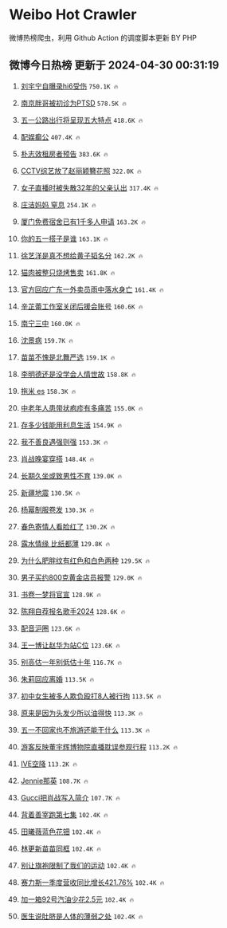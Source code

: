 # Weibo Hot Crawler 



微博热榜爬虫，利用 Github Action 的调度脚本更新 BY PHP 


## 微博今日热榜 更新于 2024-04-30 00:31:19 
1. [刘宇宁自曝录hi6受伤](https://s.weibo.com/weibo?q=%23%E5%88%98%E5%AE%87%E5%AE%81%E8%87%AA%E6%9B%9D%E5%BD%95hi6%E5%8F%97%E4%BC%A4%23&t=31&band_rank=1&Refer=top) `750.1K 🔥` 

1. [南京胖哥被初诊为PTSD](https://s.weibo.com/weibo?q=%23%E5%8D%97%E4%BA%AC%E8%83%96%E5%93%A5%E8%A2%AB%E5%88%9D%E8%AF%8A%E4%B8%BAPTSD%23&t=31&band_rank=2&Refer=top) `578.5K 🔥` 

1. [五一公路出行将呈现五大特点](https://s.weibo.com/weibo?q=%23%E4%BA%94%E4%B8%80%E5%85%AC%E8%B7%AF%E5%87%BA%E8%A1%8C%E5%B0%86%E5%91%88%E7%8E%B0%E4%BA%94%E5%A4%A7%E7%89%B9%E7%82%B9%23&t=31&band_rank=3&Refer=top) `418.6K 🔥` 

1. [配娱癫公](https://s.weibo.com/weibo?q=%E9%85%8D%E5%A8%B1%E7%99%AB%E5%85%AC&t=31&band_rank=4&Refer=top) `407.4K 🔥` 

1. [朴志效租房者预告](https://s.weibo.com/weibo?q=%E6%9C%B4%E5%BF%97%E6%95%88%E7%A7%9F%E6%88%BF%E8%80%85%E9%A2%84%E5%91%8A&t=31&band_rank=5&Refer=top) `383.6K 🔥` 

1. [CCTV综艺放了赵丽颖簪花照](https://s.weibo.com/weibo?q=%23CCTV%E7%BB%BC%E8%89%BA%E6%94%BE%E4%BA%86%E8%B5%B5%E4%B8%BD%E9%A2%96%E7%B0%AA%E8%8A%B1%E7%85%A7%23&t=31&band_rank=6&Refer=top) `322.0K 🔥` 

1. [女子直播时被失散32年的父亲认出](https://s.weibo.com/weibo?q=%23%E5%A5%B3%E5%AD%90%E7%9B%B4%E6%92%AD%E6%97%B6%E8%A2%AB%E5%A4%B1%E6%95%A332%E5%B9%B4%E7%9A%84%E7%88%B6%E4%BA%B2%E8%AE%A4%E5%87%BA%23&t=31&band_rank=7&Refer=top) `317.4K 🔥` 

1. [庄洁妈妈 窒息](https://s.weibo.com/weibo?q=%E5%BA%84%E6%B4%81%E5%A6%88%E5%A6%88%20%E7%AA%92%E6%81%AF&t=31&band_rank=8&Refer=top) `254.1K 🔥` 

1. [厦门免费宿舍已有1千多人申请](https://s.weibo.com/weibo?q=%23%E5%8E%A6%E9%97%A8%E5%85%8D%E8%B4%B9%E5%AE%BF%E8%88%8D%E5%B7%B2%E6%9C%891%E5%8D%83%E5%A4%9A%E4%BA%BA%E7%94%B3%E8%AF%B7%23&t=31&band_rank=9&Refer=top) `163.2K 🔥` 

1. [你的五一搭子是谁](https://s.weibo.com/weibo?q=%23%E4%BD%A0%E7%9A%84%E4%BA%94%E4%B8%80%E6%90%AD%E5%AD%90%E6%98%AF%E8%B0%81%23&t=31&band_rank=10&Refer=top) `163.1K 🔥` 

1. [徐艺洋是真不想给黄子韬名分](https://s.weibo.com/weibo?q=%E5%BE%90%E8%89%BA%E6%B4%8B%E6%98%AF%E7%9C%9F%E4%B8%8D%E6%83%B3%E7%BB%99%E9%BB%84%E5%AD%90%E9%9F%AC%E5%90%8D%E5%88%86&t=31&band_rank=11&Refer=top) `162.2K 🔥` 

1. [猫肉被整只烧烤售卖](https://s.weibo.com/weibo?q=%23%E7%8C%AB%E8%82%89%E8%A2%AB%E6%95%B4%E5%8F%AA%E7%83%A7%E7%83%A4%E5%94%AE%E5%8D%96%23&t=31&band_rank=12&Refer=top) `161.8K 🔥` 

1. [官方回应广东一外卖员雨中落水身亡](https://s.weibo.com/weibo?q=%23%E5%AE%98%E6%96%B9%E5%9B%9E%E5%BA%94%E5%B9%BF%E4%B8%9C%E4%B8%80%E5%A4%96%E5%8D%96%E5%91%98%E9%9B%A8%E4%B8%AD%E8%90%BD%E6%B0%B4%E8%BA%AB%E4%BA%A1%23&t=31&band_rank=13&Refer=top) `161.4K 🔥` 

1. [辛芷蕾工作室关闭后援会账号](https://s.weibo.com/weibo?q=%23%E8%BE%9B%E8%8A%B7%E8%95%BE%E5%B7%A5%E4%BD%9C%E5%AE%A4%E5%85%B3%E9%97%AD%E5%90%8E%E6%8F%B4%E4%BC%9A%E8%B4%A6%E5%8F%B7%23&t=31&band_rank=14&Refer=top) `160.6K 🔥` 

1. [南宁三中](https://s.weibo.com/weibo?q=%E5%8D%97%E5%AE%81%E4%B8%89%E4%B8%AD&t=31&band_rank=15&Refer=top) `160.0K 🔥` 

1. [沈景病](https://s.weibo.com/weibo?q=%E6%B2%88%E6%99%AF%E7%97%85&t=31&band_rank=16&Refer=top) `159.7K 🔥` 

1. [苗苗不愧是北舞严选](https://s.weibo.com/weibo?q=%23%E8%8B%97%E8%8B%97%E4%B8%8D%E6%84%A7%E6%98%AF%E5%8C%97%E8%88%9E%E4%B8%A5%E9%80%89%23&t=31&band_rank=17&Refer=top) `159.1K 🔥` 

1. [李明德还是没学会人情世故](https://s.weibo.com/weibo?q=%23%E6%9D%8E%E6%98%8E%E5%BE%B7%E8%BF%98%E6%98%AF%E6%B2%A1%E5%AD%A6%E4%BC%9A%E4%BA%BA%E6%83%85%E4%B8%96%E6%95%85%23&t=31&band_rank=18&Refer=top) `158.8K 🔥` 

1. [拖米 es](https://s.weibo.com/weibo?q=%E6%8B%96%E7%B1%B3%20es&t=31&band_rank=19&Refer=top) `158.3K 🔥` 

1. [中老年人患带状疱疹有多痛苦](https://s.weibo.com/weibo?q=%23%E4%B8%AD%E8%80%81%E5%B9%B4%E4%BA%BA%E6%82%A3%E5%B8%A6%E7%8A%B6%E7%96%B1%E7%96%B9%E6%9C%89%E5%A4%9A%E7%97%9B%E8%8B%A6%23&t=31&band_rank=20&Refer=top) `155.0K 🔥` 

1. [存多少钱能用利息生活](https://s.weibo.com/weibo?q=%23%E5%AD%98%E5%A4%9A%E5%B0%91%E9%92%B1%E8%83%BD%E7%94%A8%E5%88%A9%E6%81%AF%E7%94%9F%E6%B4%BB%23&t=31&band_rank=21&Refer=top) `154.9K 🔥` 

1. [我不善良遇强则强](https://s.weibo.com/weibo?q=%23%E6%88%91%E4%B8%8D%E5%96%84%E8%89%AF%E9%81%87%E5%BC%BA%E5%88%99%E5%BC%BA%23&t=31&band_rank=22&Refer=top) `153.3K 🔥` 

1. [肖战晚宴穿搭](https://s.weibo.com/weibo?q=%23%E8%82%96%E6%88%98%E6%99%9A%E5%AE%B4%E7%A9%BF%E6%90%AD%23&t=31&band_rank=23&Refer=top) `148.4K 🔥` 

1. [长期久坐或致男性不育](https://s.weibo.com/weibo?q=%23%E9%95%BF%E6%9C%9F%E4%B9%85%E5%9D%90%E6%88%96%E8%87%B4%E7%94%B7%E6%80%A7%E4%B8%8D%E8%82%B2%23&t=31&band_rank=24&Refer=top) `139.0K 🔥` 

1. [新疆地震](https://s.weibo.com/weibo?q=%E6%96%B0%E7%96%86%E5%9C%B0%E9%9C%87&t=31&band_rank=25&Refer=top) `130.5K 🔥` 

1. [杨幂制服卷发](https://s.weibo.com/weibo?q=%23%E6%9D%A8%E5%B9%82%E5%88%B6%E6%9C%8D%E5%8D%B7%E5%8F%91%23&t=31&band_rank=26&Refer=top) `130.3K 🔥` 

1. [春色寄情人看脸红了](https://s.weibo.com/weibo?q=%23%E6%98%A5%E8%89%B2%E5%AF%84%E6%83%85%E4%BA%BA%E7%9C%8B%E8%84%B8%E7%BA%A2%E4%BA%86%23&t=31&band_rank=27&Refer=top) `130.2K 🔥` 

1. [露水情缘 比纸都薄](https://s.weibo.com/weibo?q=%E9%9C%B2%E6%B0%B4%E6%83%85%E7%BC%98%20%E6%AF%94%E7%BA%B8%E9%83%BD%E8%96%84&t=31&band_rank=28&Refer=top) `129.8K 🔥` 

1. [为什么肥胖纹有红色和白色两种](https://s.weibo.com/weibo?q=%23%E4%B8%BA%E4%BB%80%E4%B9%88%E8%82%A5%E8%83%96%E7%BA%B9%E6%9C%89%E7%BA%A2%E8%89%B2%E5%92%8C%E7%99%BD%E8%89%B2%E4%B8%A4%E7%A7%8D%23&t=31&band_rank=29&Refer=top) `129.5K 🔥` 

1. [男子买约800克黄金店员报警](https://s.weibo.com/weibo?q=%23%E7%94%B7%E5%AD%90%E4%B9%B0%E7%BA%A6800%E5%85%8B%E9%BB%84%E9%87%91%E5%BA%97%E5%91%98%E6%8A%A5%E8%AD%A6%23&t=31&band_rank=30&Refer=top) `129.0K 🔥` 

1. [书卷一梦将官宣](https://s.weibo.com/weibo?q=%23%E4%B9%A6%E5%8D%B7%E4%B8%80%E6%A2%A6%E5%B0%86%E5%AE%98%E5%AE%A3%23&t=31&band_rank=31&Refer=top) `128.9K 🔥` 

1. [陈翔自荐报名歌手2024](https://s.weibo.com/weibo?q=%23%E9%99%88%E7%BF%94%E8%87%AA%E8%8D%90%E6%8A%A5%E5%90%8D%E6%AD%8C%E6%89%8B2024%23&t=31&band_rank=32&Refer=top) `128.6K 🔥` 

1. [配音沪圈](https://s.weibo.com/weibo?q=%E9%85%8D%E9%9F%B3%E6%B2%AA%E5%9C%88&t=31&band_rank=33&Refer=top) `123.6K 🔥` 

1. [王一博让赵华为站C位](https://s.weibo.com/weibo?q=%23%E7%8E%8B%E4%B8%80%E5%8D%9A%E8%AE%A9%E8%B5%B5%E5%8D%8E%E4%B8%BA%E7%AB%99C%E4%BD%8D%23&t=31&band_rank=34&Refer=top) `123.6K 🔥` 

1. [别高估一年别低估十年](https://s.weibo.com/weibo?q=%E5%88%AB%E9%AB%98%E4%BC%B0%E4%B8%80%E5%B9%B4%E5%88%AB%E4%BD%8E%E4%BC%B0%E5%8D%81%E5%B9%B4&t=31&band_rank=35&Refer=top) `116.7K 🔥` 

1. [朱莉回应离婚](https://s.weibo.com/weibo?q=%23%E6%9C%B1%E8%8E%89%E5%9B%9E%E5%BA%94%E7%A6%BB%E5%A9%9A%23&t=31&band_rank=36&Refer=top) `113.5K 🔥` 

1. [初中女生被多人欺负殴打8人被行拘](https://s.weibo.com/weibo?q=%23%E5%88%9D%E4%B8%AD%E5%A5%B3%E7%94%9F%E8%A2%AB%E5%A4%9A%E4%BA%BA%E6%AC%BA%E8%B4%9F%E6%AE%B4%E6%89%938%E4%BA%BA%E8%A2%AB%E8%A1%8C%E6%8B%98%23&t=31&band_rank=37&Refer=top) `113.5K 🔥` 

1. [原来是因为头发少所以油得快](https://s.weibo.com/weibo?q=%23%E5%8E%9F%E6%9D%A5%E6%98%AF%E5%9B%A0%E4%B8%BA%E5%A4%B4%E5%8F%91%E5%B0%91%E6%89%80%E4%BB%A5%E6%B2%B9%E5%BE%97%E5%BF%AB%23&t=31&band_rank=38&Refer=top) `113.3K 🔥` 

1. [五一不回家也不旅游还能干什么](https://s.weibo.com/weibo?q=%23%E4%BA%94%E4%B8%80%E4%B8%8D%E5%9B%9E%E5%AE%B6%E4%B9%9F%E4%B8%8D%E6%97%85%E6%B8%B8%E8%BF%98%E8%83%BD%E5%B9%B2%E4%BB%80%E4%B9%88%23&t=31&band_rank=39&Refer=top) `113.3K 🔥` 

1. [游客反映董宇辉博物院直播耽误参观行程](https://s.weibo.com/weibo?q=%23%E6%B8%B8%E5%AE%A2%E5%8F%8D%E6%98%A0%E8%91%A3%E5%AE%87%E8%BE%89%E5%8D%9A%E7%89%A9%E9%99%A2%E7%9B%B4%E6%92%AD%E8%80%BD%E8%AF%AF%E5%8F%82%E8%A7%82%E8%A1%8C%E7%A8%8B%23&t=31&band_rank=40&Refer=top) `113.2K 🔥` 

1. [IVE空降](https://s.weibo.com/weibo?q=IVE%E7%A9%BA%E9%99%8D&t=31&band_rank=41&Refer=top) `113.2K 🔥` 

1. [Jennie那英](https://s.weibo.com/weibo?q=%23Jennie%E9%82%A3%E8%8B%B1%23&t=31&band_rank=42&Refer=top) `108.7K 🔥` 

1. [Gucci把肖战写入简介](https://s.weibo.com/weibo?q=%23Gucci%E6%8A%8A%E8%82%96%E6%88%98%E5%86%99%E5%85%A5%E7%AE%80%E4%BB%8B%23&t=31&band_rank=43&Refer=top) `107.7K 🔥` 

1. [背着善宰跑第七集](https://s.weibo.com/weibo?q=%E8%83%8C%E7%9D%80%E5%96%84%E5%AE%B0%E8%B7%91%E7%AC%AC%E4%B8%83%E9%9B%86&t=31&band_rank=44&Refer=top) `102.4K 🔥` 

1. [田曦薇蓝色花钿](https://s.weibo.com/weibo?q=%23%E7%94%B0%E6%9B%A6%E8%96%87%E8%93%9D%E8%89%B2%E8%8A%B1%E9%92%BF%23&t=31&band_rank=45&Refer=top) `102.4K 🔥` 

1. [林更新苗苗同框](https://s.weibo.com/weibo?q=%23%E6%9E%97%E6%9B%B4%E6%96%B0%E8%8B%97%E8%8B%97%E5%90%8C%E6%A1%86%23&t=31&band_rank=46&Refer=top) `102.4K 🔥` 

1. [别让旗袍限制了我们的运动](https://s.weibo.com/weibo?q=%23%E5%88%AB%E8%AE%A9%E6%97%97%E8%A2%8D%E9%99%90%E5%88%B6%E4%BA%86%E6%88%91%E4%BB%AC%E7%9A%84%E8%BF%90%E5%8A%A8%23&t=31&band_rank=47&Refer=top) `102.4K 🔥` 

1. [赛力斯一季度营收同比增长421.76%](https://s.weibo.com/weibo?q=%23%E8%B5%9B%E5%8A%9B%E6%96%AF%E4%B8%80%E5%AD%A3%E5%BA%A6%E8%90%A5%E6%94%B6%E5%90%8C%E6%AF%94%E5%A2%9E%E9%95%BF421.76%25%23&t=31&band_rank=48&Refer=top) `102.4K 🔥` 

1. [加一箱92号汽油少花2.5元](https://s.weibo.com/weibo?q=%23%E5%8A%A0%E4%B8%80%E7%AE%B192%E5%8F%B7%E6%B1%BD%E6%B2%B9%E5%B0%91%E8%8A%B12.5%E5%85%83%23&t=31&band_rank=49&Refer=top) `102.4K 🔥` 

1. [医生说肚脐是人体的薄弱之处](https://s.weibo.com/weibo?q=%23%E5%8C%BB%E7%94%9F%E8%AF%B4%E8%82%9A%E8%84%90%E6%98%AF%E4%BA%BA%E4%BD%93%E7%9A%84%E8%96%84%E5%BC%B1%E4%B9%8B%E5%A4%84%23&t=31&band_rank=50&Refer=top) `102.4K 🔥` 

